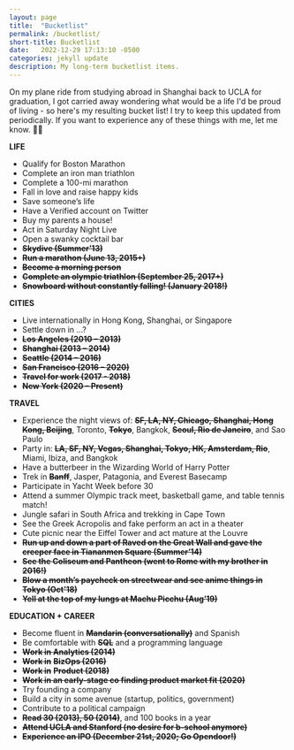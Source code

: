 ```yaml
---
layout: page
title:  "Bucketlist"
permalink: /bucketlist/
short-title: Bucketlist
date:   2022-12-29 17:13:10 -0500
categories: jekyll update
description: My long-term bucketlist items.
---
```


On my plane ride from studying abroad in Shanghai back to UCLA for graduation, I got carried away wondering what would be a life I'd be proud of living - so here's my resulting bucket list! I try to keep this updated from periodically. If you want to experience any of these things with me, let me know. 💪🏼

**LIFE**

- Qualify for Boston Marathon
- Complete an iron man triathlon
- Complete a 100-mi marathon
- Fall in love and raise happy kids
- Save someone’s life
- Have a Verified account on Twitter
- Buy my parents a house!
- Act in Saturday Night Live
- Open a swanky cocktail bar
- **~~Skydive (Summer’13)~~**
- **~~Run a marathon (June 13, 2015+)~~**
- **~~Become a morning person~~**
- **~~Complete an olympic triathlon (September 25, 2017+)~~**
- **~~Snowboard without constantly falling! (January 2018!)~~**

**CITIES**

- Live internationally in Hong Kong, Shanghai, or Singapore
- Settle down in ...?
- **~~Los Angeles (2010 – 2013)~~**
- **~~Shanghai (2013 – 2014)~~**
- **~~Seattle (2014 – 2016)~~**
- **~~San Francisco (2016 – 2020)~~**
- **~~Travel for work (2017 - 2018)~~**
- **~~New York (2020 – Present)~~**

**TRAVEL**

- Experience the night views of: **~~SF, LA, NY, Chicago, Shanghai, Hong Kong, Beijing~~**, Toronto, **~~Tokyo~~**, Bangkok, **~~Seoul, Rio de Janeiro~~**, and Sao Paulo
- Party in: **~~LA, SF, NY, Vegas, Shanghai, Tokyo, HK, Amsterdam, Rio~~**, Miami, Ibiza, and Bangkok
- Have a butterbeer in the Wizarding World of Harry Potter
- Trek in **~~Banff~~**, Jasper, Patagonia, and Everest Basecamp
- Participate in Yacht Week before 30
- Attend a summer Olympic track meet, basketball game, and table tennis match!
- Jungle safari in South Africa and trekking in Cape Town
- See the Greek Acropolis and fake perform an act in a theater
- Cute picnic near the Eiffel Tower and act mature at the Louvre
- **~~Run up and down a part of Raved on the Great Wall and gave the creeper face in Tiananmen Square (Summer’14)~~**
- **~~See the Coliseum and Pantheon (went to Rome with my brother in 2016!)~~**
- **~~Blow a month’s paycheck on streetwear and see anime things in Tokyo (Oct’18)~~**
- **~~Yell at the top of my lungs at Machu Picchu (Aug’19)~~**

**EDUCATION + CAREER**

- Become fluent in **~~Mandarin (conversationally)~~** and Spanish
- Be comfortable with **~~SQL~~** and a programming language
- **~~Work in Analytics (2014)~~**
- **~~Work in~~** **~~BizOps (2016)~~**
- **~~Work in~~** **~~Product (2018)~~**
- **~~Work in an early-stage co finding product market fit (2020)~~**
- Try founding a company
- Build a city in some avenue (startup, politics, government)
- Contribute to a political campaign
- **~~Read 30 (2013), 50 (2014)~~**, and 100 books in a year
- **~~Attend UCLA and Stanford (no desire for b-school anymore)~~**
- **~~Experience an IPO (December 21st, 2020; Go Opendoor!)~~**